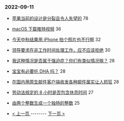 ### 2022-09-11 
- [苹果当前的设计是分裂且令人失望的](https://www.v2ex.com/t/879228) 78
- [macOS 下载推特视频](https://www.v2ex.com/t/879170) 36
- [今天中秋结果用 iPhone 拍个照片也不行啊](https://www.v2ex.com/t/879174) 32
- [领导要求在非工作时间处理工作，应不应该拒绝](https://www.v2ex.com/t/879206) 30
- [我这种情况是否属于强迫症？你们有类似情况嘛？](https://www.v2ex.com/t/879183) 28
- [宝宝有必要吃 DHA 吗？](https://www.v2ex.com/t/879232) 28
- [在国内用原生邮件客户端收发各种邮件属实让人抓狂](https://www.v2ex.com/t/879244) 28
- [劳动法规定的 8 小时是否包含休息时间](https://www.v2ex.com/t/879258) 27
- [由两个整数生成一个独特的整数](https://www.v2ex.com/t/879280) 25 

- [ < 上一页 ](https://github.com/able8/v2ex-hot-record/blob/master/2022-09-10.md) -------- [ 下一页 > ](https://github.com/able8/v2ex-hot-record/blob/master/2022-09-12.md)